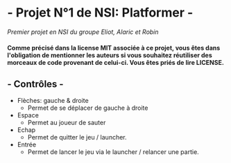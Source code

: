 # - Projet N°1 de NSI: Platformer -
_Premier projet en NSI du groupe Eliot, Alaric et Robin_
#### Comme précisé dans la license MIT associée à ce projet, vous êtes dans l'obligation de mentionner les auteurs si vous souhaitez réutiliser des morceaux de code provenant de celui-ci. Vous êtes priés de lire LICENSE.

## - Contrôles -
* Flèches: gauche & droite
  * Permet de se déplacer de gauche à droite
* Espace
  * Permet au joueur de sauter
* Echap
  * Permet de quitter le jeu / launcher.
* Entrée
  * Permet de lancer le jeu via le launcher / relancer une partie.
  
  
